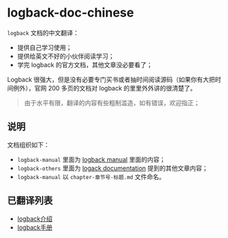 # logback-doc-chinese

`logback` 文档的中文翻译：

- 提供自己学习使用；
- 提供给英文不好的小伙伴阅读学习；
- 学完 logback 的官方文档，其他文章没必要看了；

Logback 很强大，但是没有必要专门买书或者抽时间阅读源码（如果你有大把时间例外），官网 200 多页的文档对 logback 的里里外外讲的很清楚了。

> 由于水平有限，翻译的内容有些粗制滥造，如有错误，欢迎指正；

## 说明

文档组织如下：

- `logback-manual` 里面为 [logback manual](https://logback.qos.ch/manual/index.html) 里面的内容；
- `logback-others` 里面为 [logack documentation](https://logback.qos.ch/documentation.html) 提到的其他文章内容；
- `logback-manual` 以 `chapter-章节号-标题.md` 文件命名。

## 已翻译列表

- [logback介绍](logback-introduction.md)
- [logback手册](logback-manual/chapter-0-logback-manual.md)
